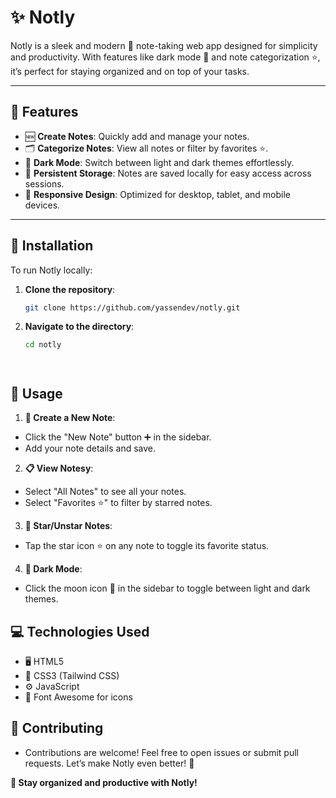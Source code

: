 # ✨ Notly

Notly is a sleek and modern 📝 note-taking web app designed for simplicity and productivity. With features like dark mode 🌙 and note categorization ⭐, it’s perfect for staying organized and on top of your tasks.

---

## 🌟 Features

- 🆕 **Create Notes**: Quickly add and manage your notes.
- 🗂️ **Categorize Notes**: View all notes or filter by favorites ⭐.
- 🌙 **Dark Mode**: Switch between light and dark themes effortlessly.
- 📂 **Persistent Storage**: Notes are saved locally for easy access across sessions.
- 📱 **Responsive Design**: Optimized for desktop, tablet, and mobile devices.

---

## 🚀 Installation

To run Notly locally:

1. **Clone the repository**:
   ```bash
   git clone https://github.com/yassendev/notly.git

2. **Navigate to the directory**:
   ```bash
   cd notly




## 🎯 Usage

1. **📝 Create a New Note**:
- Click the "New Note" button ➕ in the sidebar.
- Add your note details and save.

2. **📋 View Notesy**:
- Select "All Notes" to see all your notes.
- Select "Favorites ⭐" to filter by starred notes.

3. **🌟 Star/Unstar Notes**:
- Tap the star icon ⭐ on any note to toggle its favorite status.

4. **🌙 Dark Mode**:
- Click the moon icon 🌙 in the sidebar to toggle between light and dark themes.


## 💻 Technologies Used

- 🖥️ HTML5
- 🎨 CSS3 (Tailwind CSS)
- ⚙️ JavaScript
- 🌟 Font Awesome for icons

## 🤝 Contributing
- Contributions are welcome! Feel free to open issues or submit pull requests. Let’s make Notly even better! 🚀


**🎉 Stay organized and productive with Notly!**